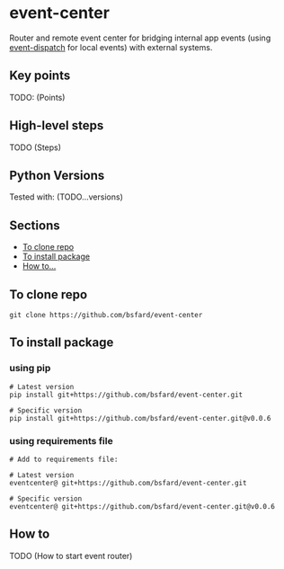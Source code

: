 # event-center

Router and remote event center for bridging internal app events (using [event-dispatch](https://github.com/bsfard/event-dispatch) for local events) with external systems.

## Key points

TODO: (Points)

## High-level steps

TODO (Steps)

## Python Versions

Tested with: (TODO...versions)

## Sections

- [To clone repo](#to-clone-repo)
- [To install package](#to-install-package)
- [How to...](#how-to)

## To clone repo

```shell
git clone https://github.com/bsfard/event-center
```

## To install package

### using pip

```shell
# Latest version
pip install git+https://github.com/bsfard/event-center.git

# Specific version
pip install git+https://github.com/bsfard/event-center.git@v0.0.6
```

### using requirements file

```shell
# Add to requirements file:

# Latest version
eventcenter@ git+https://github.com/bsfard/event-center.git

# Specific version
eventcenter@ git+https://github.com/bsfard/event-center.git@v0.0.6
```

## How to

TODO (How to start event router)
